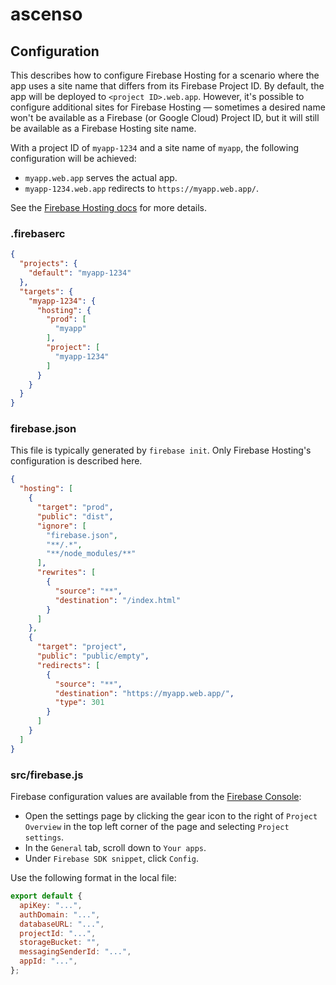 # ascenso

## Configuration

This describes how to configure Firebase Hosting for a scenario where the app
uses a site name that differs from its Firebase Project ID. By default, the app
will be deployed to `<project ID>.web.app`. However, it's possible to configure
additional sites for Firebase Hosting — sometimes a desired name won't be
available as a Firebase (or Google Cloud) Project ID, but it will still be
available as a Firebase Hosting site name.

With a project ID of `myapp-1234` and a site name of `myapp`, the following
configuration will be achieved:

*   `myapp.web.app` serves the actual app.
*   `myapp-1234.web.app` redirects to `https://myapp.web.app/`.

See the [Firebase Hosting docs](https://firebase.google.com/docs/hosting) for
more details.

### .firebaserc

```json
{
  "projects": {
    "default": "myapp-1234"
  },
  "targets": {
    "myapp-1234": {
      "hosting": {
        "prod": [
          "myapp"
        ],
        "project": [
          "myapp-1234"
        ]
      }
    }
  }
}
```

### firebase.json

This file is typically generated by `firebase init`. Only Firebase Hosting's
configuration is described here.

```json
{
  "hosting": [
    {
      "target": "prod",
      "public": "dist",
      "ignore": [
        "firebase.json",
        "**/.*",
        "**/node_modules/**"
      ],
      "rewrites": [
        {
          "source": "**",
          "destination": "/index.html"
        }
      ]
    },
    {
      "target": "project",
      "public": "public/empty",
      "redirects": [
        {
          "source": "**",
          "destination": "https://myapp.web.app/",
          "type": 301
        }
      ]
    }
  ]
}
```

### src/firebase.js

Firebase configuration values are available from the
[Firebase Console](https://console.firebase.google.com/):

*   Open the settings page by clicking the gear icon to the right of `Project
    Overview` in the top left corner of the page and selecting `Project
    settings`.
*   In the `General` tab, scroll down to `Your apps`.
*   Under `Firebase SDK snippet`, click `Config`.

Use the following format in the local file:

```js
export default {
  apiKey: "...",
  authDomain: "...",
  databaseURL: "...",
  projectId: "...",
  storageBucket: "",
  messagingSenderId: "...",
  appId: "...",
};
```
